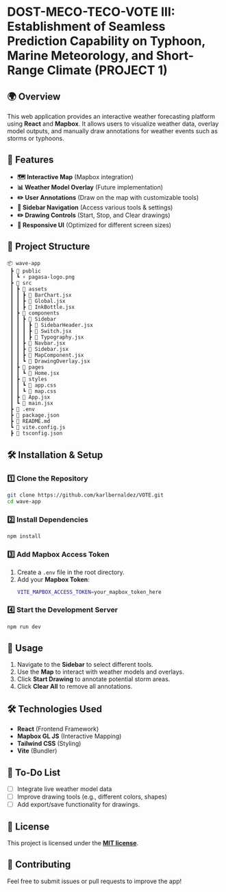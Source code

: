 # DOST-MECO-TECO-VOTE III: Establishment of Seamless Prediction Capability on Typhoon, Marine Meteorology, and Short-Range Climate (PROJECT 1)

## 🌍 Overview
This web application provides an interactive weather forecasting platform using **React** and **Mapbox**. It allows users to visualize weather data, overlay model outputs, and manually draw annotations for weather events such as storms or typhoons.

## 🚀 Features
- **🗺 Interactive Map** (Mapbox integration)
- **📊 Weather Model Overlay** (Future implementation)
- **✏️ User Annotations** (Draw on the map with customizable tools)
- **🔄 Sidebar Navigation** (Access various tools & settings)
- **✏️ Drawing Controls** (Start, Stop, and Clear drawings)
- **🎨 Responsive UI** (Optimized for different screen sizes)

## 📂 Project Structure
```
📦 wave-app
 ┣ 📂 public
 ┃ ┗ ⚡ pagasa-logo.png
 ┣ 📂 src
 ┃ ┣ 📂 assets
 ┃ ┃ ┣ 📜 BarChart.jsx
 ┃ ┃ ┣ 📜 Global.jsx
 ┃ ┃ ┣ 📜 InkBottle.jsx
 ┃ ┣ 📂 components
 ┃ ┃ ┣ 📂 Sidebar
 ┃ ┃ ┃ ┣ 📜 SidebarHeader.jsx
 ┃ ┃ ┃ ┣ 📜 Switch.jsx
 ┃ ┃ ┃ ┣ 📜 Typography.jsx
 ┃ ┃ ┣ 📜 Navbar.jsx
 ┃ ┃ ┣ 📜 Sidebar.jsx
 ┃ ┃ ┣ 📜 MapComponent.jsx
 ┃ ┃ ┗ 📜 DrawingOverlay.jsx
 ┃ ┣ 📂 pages
 ┃ ┃ ┗ 📜 Home.jsx
 ┃ ┣ 📂 styles
 ┃ ┃ ┗ 📜 app.css
 ┃ ┃ ┗ 📜 map.css
 ┃ ┣ 📜 App.jsx
 ┃ ┗ 📜 main.jsx
 ┣ 📜 .env
 ┣ 📜 package.json
 ┣ 📜 README.md
 ┗ 📜 vite.config.js
 ┣ 📜 tsconfig.json
```

## 🛠 Installation & Setup
### 1️⃣ Clone the Repository
```sh
git clone https://github.com/karlbernaldez/VOTE.git
cd wave-app
```

### 2️⃣ Install Dependencies
```sh
npm install
```

### 3️⃣ Add Mapbox Access Token
1. Create a `.env` file in the root directory.
2. Add your **Mapbox Token**:
   ```sh
   VITE_MAPBOX_ACCESS_TOKEN=your_mapbox_token_here
   ```

### 4️⃣ Start the Development Server
```sh
npm run dev
```

## 🎨 Usage
1. Navigate to the **Sidebar** to select different tools.
2. Use the **Map** to interact with weather models and overlays.
3. Click **Start Drawing** to annotate potential storm areas.
4. Click **Clear All** to remove all annotations.

## 🛠 Technologies Used
- **React** (Frontend Framework)
- **Mapbox GL JS** (Interactive Mapping)
- **Tailwind CSS** (Styling)
- **Vite** (Bundler)

## 📝 To-Do List
- [ ] Integrate live weather model data
- [ ] Improve drawing tools (e.g., different colors, shapes)
- [ ] Add export/save functionality for drawings.

## 📜 License
This project is licensed under the **[MIT license](https://github.com/karlbernaldez/Vote-wave/blob/main/LICENSE)**.

## 🙌 Contributing
Feel free to submit issues or pull requests to improve the app!
